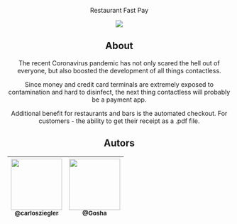 

<div align="center">
   
  <p>    Restaurant Fast Pay  </p>
  
  <img src="https://user-images.githubusercontent.com/38855507/92724487-f7efeb00-f36a-11ea-8e6d-5714862975f1.png"/>
 

## About
The recent Coronavirus pandemic has not only scared the hell out of everyone, but also boosted the development of all things contactless.

Since money and credit card terminals are extremely exposed to contamination and hard to disinfect, the next thing contactless will probably be  a payment app.

Additional benefit for restaurants and bars is the automated checkout.
For customers - the ability to get their receipt as a .pdf file.

## Autors

| [<img src="https://avatars2.githubusercontent.com/u/38855507?s=460&u=20c80252e57c06227186be9761e67a20a82d3717&v=4" width=115><br><sub>@carlosziegler</sub>](https://github.com/carlosziegler) | [<img src="https://avatars1.githubusercontent.com/u/62729805?s=400&u=2164eda3534eacbf2f44ef686b7ba5119ae377f8&v=4" width=115><br><sub>@Gosha</sub>](https://github.com/MRzsztk) | 
| :---: | :---: 

</div>
